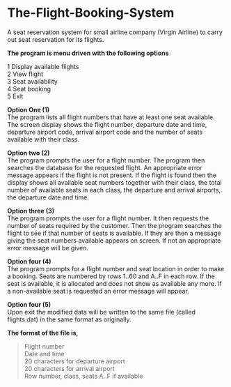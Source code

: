 # The-Flight-Booking-System

A seat reservation system for small airline company (Virgin Airline) to carry out seat reservation for its flights.

**The program is menu driven with the following options**

1 Display available flights <br>
2 View flight <br>
3 Seat availability <br>
4 Seat booking <br>
5 Exit <br>

**Option One (1)** <br>
The program lists all flight numbers that have at least one seat available. The screen display shows the flight number, departure date and time, departure airport code, arrival airport code and the number of seats available with their class.

**Option two (2)** <br>
The program prompts the user for a flight number. The program then searches the database for the requested flight. An appropriate error message appears if the flight is not present. If the flight is found then the display shows all available seat numbers together with their class, the total number of available seats in each class, the departure and arrival airports, the departure date and time.

**Option three (3)** <br>
The program prompts the user for a flight number. It then requests the number of seats required by the customer. Then the program searches the flight to see if that number of seats is available. If they are then a message giving the seat numbers available appears on screen. If not an appropriate error message will be given.

**Option four (4)** <br>
The program prompts for a flight number and seat location in order to make a booking. Seats are numbered by rows 1..60 and A..F in each row. If the seat is available, it is allocated and does not show as available any more. If a non-available seat is requested an error message will appear.

**Option four (5)** <br>
Upon exit the modified data will be written to the same file (called flights.dat) in the same format as originally.

**The format of the file is,**

>Flight number  <br>
>Date and time <br>
>20 characters for departure airport <br>
>20 characters for arrival airport <br>
>Row number, class, seats A..F if available
